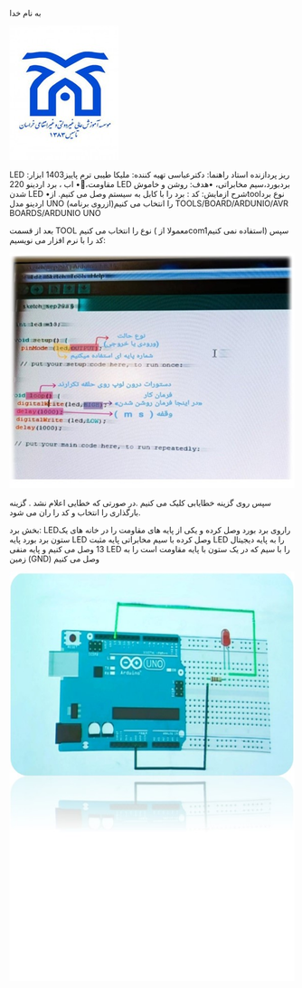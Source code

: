 به نام خدا

![توضیح تصویر](https://github.com/Melikata327/microprosser/blob/main/Picture1.jpg)

LED
ریز پردازنده
استاد راهنما: دکترعباسی
تهیه کننده: ملیکا طیبی
ترم پاییز1403
ابزار:          •
اب ، برد اردینو    220،مقاومت  LED بردبورد،سیم مخابراتی،
•هدف: روشن و خاموش شدن LED
•شرح ازمایش:
کد :
برد را با کابل به سیستم وصل می کنیم.
ازtoolنوع برد اردینو مدل UNO را انتخاب  می کنیم(ازروی برنامه) TOOLS/BOARD/ARDUNIO/AVR BOARDS/ARDUNIO UNO

بعد از قسمت TOOL نوع را انتخاب می کنیم ( معمولا ازcom1استفاده نمی کنیم)
سپس کد را با نرم افزار می نویسیم:

![توضیح تصویر](https://github.com/Melikata327/microprosser/blob/main/Picture2.jpg)

سپس روی گزینه خطایابی کلیک می کنیم .در صورتی که خطایی اعلام نشد .
گزینه بارگذاری را انتخاب و کد را ران می شود.


بخش برد:
LEDراروی برد بورد وصل کرده و یکی از پایه های مقاومت را در خانه های یک ستون برد بورد پایه LED وصل کرده با سیم مخابراتی پایه مثبت LED را به پایه دیجیتال 13 وصل می کنیم و پایه منفی LED را با سیم که در یک ستون با پایه مقاومت است را به زمین (GND) وصل می کنیم

![توضیح تصویر](https://github.com/Melikata327/microprosser/blob/main/Picture3.jpg)
